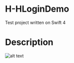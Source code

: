 # H-HLoginDemo
Test project written on Swift 4

# Description
![alt text](https://i.ibb.co/jHSdC2x/Screen-Shot-2019-02-04-at-11-36-24.png "Description")

